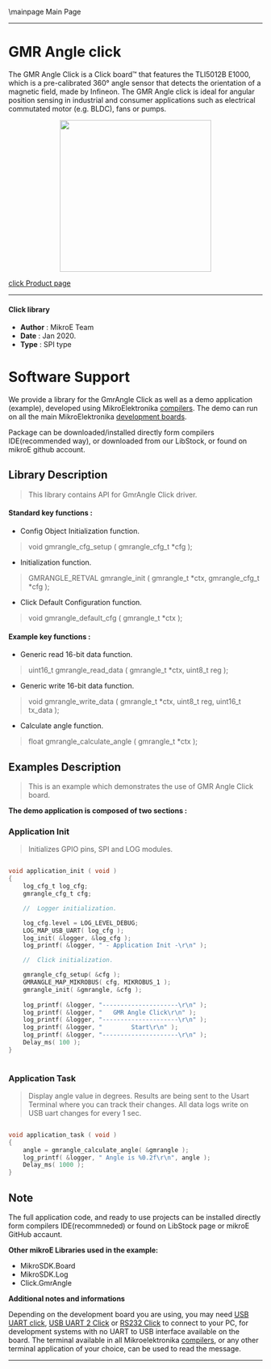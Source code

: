 \mainpage Main Page
 
 

---
# GMR Angle click

The GMR Angle Click is a Click board™ that features the TLI5012B E1000, which is a pre-calibrated 360° angle sensor that detects the orientation of a magnetic field, made by Infineon. The GMR Angle click is ideal for angular position sensing in industrial and consumer applications such as electrical commutated motor (e.g. BLDC), fans or pumps.

<p align="center">
  <img src="https://download.mikroe.com/images/click_for_ide/gmrangle_click.png" height=300px>
</p>

[click Product page](<https://www.mikroe.com/gmr-angle-click>)

---


#### Click library 

- **Author**        : MikroE Team
- **Date**          : Jan 2020.
- **Type**          : SPI type


# Software Support

We provide a library for the GmrAngle Click 
as well as a demo application (example), developed using MikroElektronika 
[compilers](https://shop.mikroe.com/compilers). 
The demo can run on all the main MikroElektronika [development boards](https://shop.mikroe.com/development-boards).

Package can be downloaded/installed directly form compilers IDE(recommended way), or downloaded from our LibStock, or found on mikroE github account. 

## Library Description

> This library contains API for GmrAngle Click driver.

#### Standard key functions :

- Config Object Initialization function.
> void gmrangle_cfg_setup ( gmrangle_cfg_t *cfg ); 
 
- Initialization function.
> GMRANGLE_RETVAL gmrangle_init ( gmrangle_t *ctx, gmrangle_cfg_t *cfg );

- Click Default Configuration function.
> void gmrangle_default_cfg ( gmrangle_t *ctx );


#### Example key functions :

- Generic read 16-bit data function.
> uint16_t gmrangle_read_data ( gmrangle_t *ctx, uint8_t reg );
 
- Generic write 16-bit data function.
> void gmrangle_write_data ( gmrangle_t *ctx, uint8_t reg, uint16_t tx_data );

- Calculate angle function.
> float gmrangle_calculate_angle ( gmrangle_t *ctx );

## Examples Description

> 
> This is an example which demonstrates the use of GMR Angle Click board.
> 

**The demo application is composed of two sections :**

### Application Init 

>
> Initializes GPIO pins, SPI and LOG modules.
> 

```c

void application_init ( void )
{
    log_cfg_t log_cfg;
    gmrangle_cfg_t cfg;

    //  Logger initialization.

    log_cfg.level = LOG_LEVEL_DEBUG;
    LOG_MAP_USB_UART( log_cfg );
    log_init( &logger, &log_cfg );
    log_printf( &logger, " - Application Init -\r\n" );

    //  Click initialization.

    gmrangle_cfg_setup( &cfg );
    GMRANGLE_MAP_MIKROBUS( cfg, MIKROBUS_1 );
    gmrangle_init( &gmrangle, &cfg );
    
    log_printf( &logger, "---------------------\r\n" );
    log_printf( &logger, "   GMR Angle Click\r\n" );
    log_printf( &logger, "---------------------\r\n" );
    log_printf( &logger, "        Start\r\n" );
    log_printf( &logger, "---------------------\r\n" );
    Delay_ms( 100 );
}
  
```

### Application Task

>
> Display angle value in degrees.
> Results are being sent to the Usart Terminal where you can track their changes.
> All data logs write on USB uart changes for every 1 sec.
> 

```c

void application_task ( void )
{
    angle = gmrangle_calculate_angle( &gmrangle );
    log_printf( &logger, " Angle is %0.2f\r\n", angle );
    Delay_ms( 1000 );
} 

```

## Note



The full application code, and ready to use projects can be  installed directly form compilers IDE(recommneded) or found on LibStock page or mikroE GitHub accaunt.

**Other mikroE Libraries used in the example:** 

- MikroSDK.Board
- MikroSDK.Log
- Click.GmrAngle

**Additional notes and informations**

Depending on the development board you are using, you may need 
[USB UART click](https://shop.mikroe.com/usb-uart-click), 
[USB UART 2 Click](https://shop.mikroe.com/usb-uart-2-click) or 
[RS232 Click](https://shop.mikroe.com/rs232-click) to connect to your PC, for 
development systems with no UART to USB interface available on the board. The 
terminal available in all Mikroelektronika 
[compilers](https://shop.mikroe.com/compilers), or any other terminal application 
of your choice, can be used to read the message.



---

